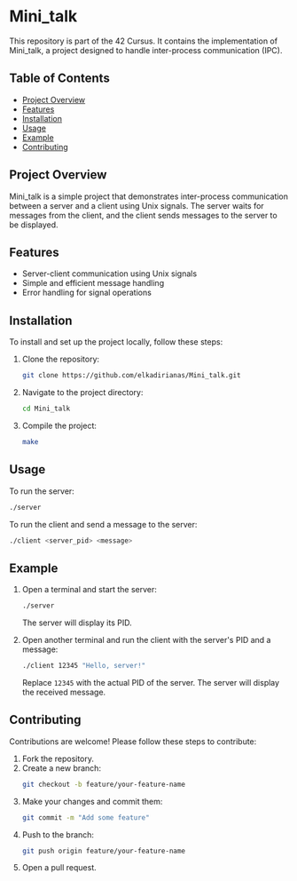 # Mini_talk

This repository is part of the 42 Cursus. It contains the implementation of Mini_talk, a project designed to handle inter-process communication (IPC).

## Table of Contents
- [Project Overview](#project-overview)
- [Features](#features)
- [Installation](#installation)
- [Usage](#usage)
- [Example](#example)
- [Contributing](#contributing)


## Project Overview
Mini_talk is a simple project that demonstrates inter-process communication between a server and a client using Unix signals. The server waits for messages from the client, and the client sends messages to the server to be displayed.

## Features
- Server-client communication using Unix signals
- Simple and efficient message handling
- Error handling for signal operations

## Installation
To install and set up the project locally, follow these steps:

1. Clone the repository:
    ```sh
    git clone https://github.com/elkadirianas/Mini_talk.git
    ```
2. Navigate to the project directory:
    ```sh
    cd Mini_talk
    ```
3. Compile the project:
    ```sh
    make
    ```

## Usage
To run the server:
```sh
./server
```
To run the client and send a message to the server:
```sh
./client <server_pid> <message>
```

## Example
1. Open a terminal and start the server:
    ```sh
    ./server
    ```
   The server will display its PID.

2. Open another terminal and run the client with the server's PID and a message:
    ```sh
    ./client 12345 "Hello, server!"
    ```
   Replace `12345` with the actual PID of the server. The server will display the received message.

## Contributing
Contributions are welcome! Please follow these steps to contribute:

1. Fork the repository.
2. Create a new branch:
    ```sh
    git checkout -b feature/your-feature-name
    ```
3. Make your changes and commit them:
    ```sh
    git commit -m "Add some feature"
    ```
4. Push to the branch:
    ```sh
    git push origin feature/your-feature-name
    ```
5. Open a pull request.
